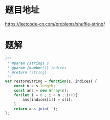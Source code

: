 # 题目地址
https://leetcode-cn.com/problems/shuffle-string/

# 题解
```js
/**
 * @param {string} s
 * @param {number[]} indices
 * @return {string}
 */
var restoreString = function(s, indices) {
    const n = s.length;
    const ans = new Array(n);
    for(let i = 0 ; i < n ; i++){
        ans[indices[i]] = s[i];
    }
    return ans.join('');
};
```